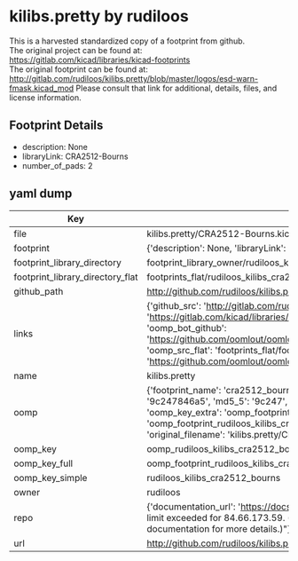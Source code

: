 # kilibs.pretty by rudiloos  
This is a harvested standardized copy of a footprint from github.  
The original project can be found at:  
https://gitlab.com/kicad/libraries/kicad-footprints  
The original footprint can be found at:
http://gitlab.com/rudiloos/kilibs.pretty/blob/master/logos/esd-warn-fmask.kicad_mod
Please consult that link for additional, details, files, and license information.  
## Footprint Details
* description: None  
* libraryLink: CRA2512-Bourns  
* number_of_pads: 2  
## yaml dump  
| Key | Value |  
| --- | --- |  
| file | kilibs.pretty/CRA2512-Bourns.kicad_mod |  
| footprint | {'description': None, 'libraryLink': 'CRA2512-Bourns', 'number_of_pads': 2} |  
| footprint_library_directory | footprint_library_owner/rudiloos_kilibs.pretty |  
| footprint_library_directory_flat | footprints_flat/rudiloos_kilibs_cra2512_bourns/working |  
| github_path | http://github.com/rudiloos/kilibs.pretty/blob/master/CRA2512-Bourns.kicad_mod |  
| links | {'github_src': 'http://gitlab.com/rudiloos/kilibs.pretty/blob/master/logos/esd-warn-fmask.kicad_mod', 'github_src_repo': 'https://gitlab.com/kicad/libraries/kicad-footprints', 'oomp_bot': 'footprints/rudiloos_kilibs_cra2512_bourns/working', 'oomp_bot_github': 'https://github.com/oomlout/oomlout_oomp_footprint_bot/tree/main/footprints/rudiloos_kilibs_cra2512_bourns/working', 'oomp_src_flat': 'footprints_flat/footprints_flat/rudiloos_kilibs_cra2512_bourns/working', 'oomp_src_flat_github': 'https://github.com/oomlout/oomlout_oomp_footprint_src/tree/main/footprints_flat/rudiloos_kilibs_cra2512_bourns/working'} |  
| name | kilibs.pretty |  
| oomp | {'footprint_name': 'cra2512_bourns', 'library_name': 'kilibs', 'md5': '9c247846a5ce5cdcbd4ac2eab2bc323f', 'md5_10': '9c247846a5', 'md5_5': '9c247', 'md5_6': '9c2478', 'oomp_key': 'oomp_rudiloos_kilibs_cra2512_bourns', 'oomp_key_extra': 'oomp_footprint_rudiloos_kilibs_cra2512_bourns', 'oomp_key_full': 'oomp_footprint_rudiloos_kilibs_cra2512_bourns_9c2478', 'oomp_key_simple': 'rudiloos_kilibs_cra2512_bourns', 'original_filename': 'kilibs.pretty/CRA2512-Bourns.kicad_mod', 'owner_name': 'rudiloos'} |  
| oomp_key | oomp_rudiloos_kilibs_cra2512_bourns |  
| oomp_key_full | oomp_footprint_rudiloos_kilibs_cra2512_bourns |  
| oomp_key_simple | rudiloos_kilibs_cra2512_bourns |  
| owner | rudiloos |  
| repo | {'documentation_url': 'https://docs.github.com/rest/overview/resources-in-the-rest-api#rate-limiting', 'message': "API rate limit exceeded for 84.66.173.59. (But here's the good news: Authenticated requests get a higher rate limit. Check out the documentation for more details.)"} |  
| url | http://github.com/rudiloos/kilibs.pretty |  

